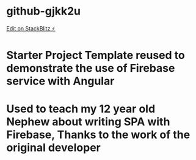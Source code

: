# github-gjkk2u

[Edit on StackBlitz ⚡️](https://stackblitz.com/edit/github-gjkk2u)

# Starter Project Template reused to demonstrate the use of Firebase service with Angular
# Used to teach my 12 year old Nephew about writing SPA with Firebase, Thanks to the work of the original developer
